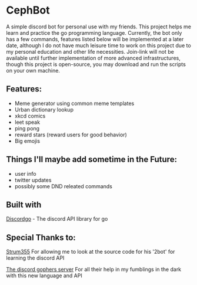# CephBot

A simple discord bot for personal use with my friends. This project helps me learn and practice the go programming language. Currently, the bot only has a few commands, features listed below will be implemented at a later date, although I do not have much leisure time to work on this project due to my personal education and other life necessities. Join-link will not be available until further implementation of more advanced infrastructures, though this project is open-source, you may download and run the scripts on your own machine.  
  
## Features:
  * Meme generator using common meme templates
  * Urban dictionary lookup
  * xkcd comics
  * leet speak
  * ping pong
  * reward stars (reward users for good behavior)
  * Big emojis

## Things I'll maybe add sometime in the Future:

  * user info
  * twitter updates
  * possibly some DND releated commands
  
## Built with
  
  [Discordgo](https://github.com/bwmarrin/discordgo) - The discord API library for go
  
## Special Thanks to:

  [Strum355](https://github.com/Strum355/2Bot-Discord-Bot) For allowing me to look at the source code for his '2bot' for learning the discord API
  
  [The discord gophers server](https://discord.gg/5uKc5Tx) For all their help in my fumblings in the dark with this new language and API
  
